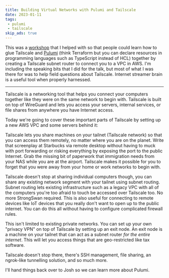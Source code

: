 ```yaml
---
title: Building Virtual Networks with Pulumi and Tailscale
date: 2023-01-11
tags:
 - pulumi
 - tailscale
skip_ads: true
---
```


<xeblog-conv name="Cadey" mood="enby">This was a
[workshop](https://www.pulumi.com/resources/building-virtual-networks-with-pulumi-and-tailscale/)
that I helped with so that people could learn how to glue Tailscale and
[Pulumi](https://www.pulumi.com/) (think Terraform but you can declare resources
in programming languages such as TypeScript instead of HCL) together by creating
a Tailscale subnet router to connect you to a VPC in AWS. I'm including the
speaking bits that I did for the talk, but most of what I was there for was to
help field questions about Tailscale. Internet streamer brain is a useful tool
when properly harnessed.</xeblog-conv>

<xeblog-video path="talks/pulumi-workshop-2023"></xeblog-video>

---

<xeblog-slide name="pulumi-workshop-2023/001" essential></xeblog-slide>

Tailscale is a networking tool that helps you connect your computers together
like they were on the same network to begin with. Tailscale is built on top of
WireGuard and lets you access your servers, internal services, or file shares
from anywhere you have Internet access.

<xeblog-slide name="pulumi-workshop-2023/002"></xeblog-slide>

Today we're going to cover these important parts of Tailscale by setting up a
new AWS VPC and some servers behind it:

<xeblog-slide name="pulumi-workshop-2023/003"></xeblog-slide>

Tailscale lets you share machines on your tailnet (Tailscale network) so that
you can access them remotely, no matter where you are on the planet. Write that
screenplay at Starbucks via remote desktop without having to muck with port
forwarding or risking everything by exposing the port to the public Internet.
Grab the missing bit of paperwork that immigration needs from your NAS while you
are at the airport. Tailscale makes it possible for you to forget that you were
away from your home or work networks to begin with.

<xeblog-slide name="pulumi-workshop-2023/004"></xeblog-slide>

Tailscale doesn't stop at sharing individual computers though, you can share any
existing network segment with your tailnet using subnet routing. Subnet routing
lets existing infrastructure such as a legacy VPC with all of the computers
you're too afraid to touch be accessed over Tailscale too. No more StrongSwan
required. This is also useful for connecting to remote devices like IoT devices
that you really don't want to open up to the public internet. You can do this
all without having to configure complicated firewall rules.

<xeblog-slide name="pulumi-workshop-2023/005"></xeblog-slide>

This isn't limited to existing private networks. You can set up your own
"privacy VPN" on top of Tailscale by setting up an exit node. An exit node is a
machine on your tailnet that can act as a subnet router _for the entire
internet_. This will let you access things that are geo-restricted like tax
software.

<xeblog-slide name="pulumi-workshop-2023/006"></xeblog-slide>

Tailscale doesn't stop there, there's SSH management, file sharing, an
ngrok-like tunnelling solution, and so much more.
  
I'll hand things back over to Josh so we can learn more about Pulumi.
